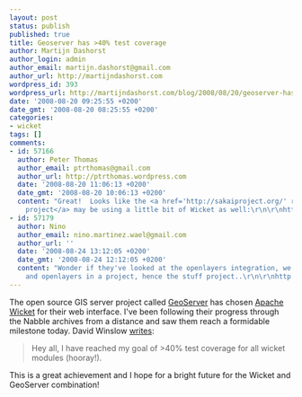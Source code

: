 ```yaml
---
layout: post
status: publish
published: true
title: Geoserver has >40% test coverage
author: Martijn Dashorst
author_login: admin
author_email: martijn.dashorst@gmail.com
author_url: http://martijndashorst.com
wordpress_id: 393
wordpress_url: http://martijndashorst.com/blog/2008/08/20/geoserver-has-40-test-coverage/
date: '2008-08-20 09:25:55 +0200'
date_gmt: '2008-08-20 08:25:55 +0200'
categories:
- wicket
tags: []
comments:
- id: 57166
  author: Peter Thomas
  author_email: ptrthomas@gmail.com
  author_url: http://ptrthomas.wordpress.com
  date: '2008-08-20 11:06:13 +0200'
  date_gmt: '2008-08-20 10:06:13 +0200'
  content: "Great!  Looks like the <a href='http://sakaiproject.org/' rel=\"nofollow\">Sakai
    project</a> may be using a little bit of Wicket as well:\r\n\r\nhttp://www.nabble.com/Sakai-Wicket-In-core-vote.-td18727018i20.html"
- id: 57179
  author: Nino
  author_email: nino.martinez.wael@gmail.com
  author_url: ''
  date: '2008-08-24 13:12:05 +0200'
  date_gmt: '2008-08-24 12:12:05 +0200'
  content: "Wonder if they've looked at the openlayers integration, we used both geoserver
    and openlayers in a project, hence the stuff project..\r\n\r\nhttp://wicketstuff.org/confluence/display/STUFFWIKI/wicket-contrib-openlayers"
---
```

<p>The open source GIS server project called <a href="http://geoserver.org">GeoServer</a> has chosen <a href="http://wicket.apache.org">Apache Wicket</a> for their web interface. I've been following their progress through the Nabble archives from a distance and saw them reach a formidable milestone today. David Winslow <a href="http://www.nabble.com/Using-coverage-data-tp19059252p19059252.html">writes</a>:</p>
<blockquote><p>Hey all, I have reached my goal of &gt;40%  test coverage for all wicket  modules (hooray!).</p></blockquote>
<p>This is a great achievement and I hope for a bright future for the Wicket and GeoServer combination!</p>
